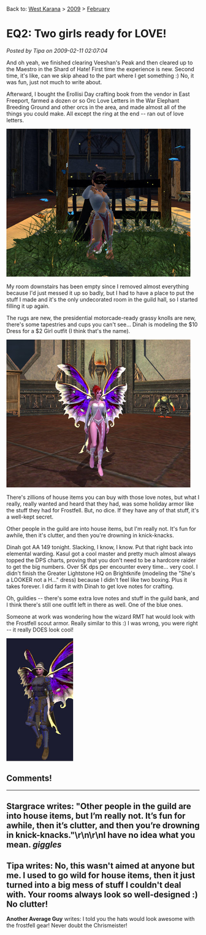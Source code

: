 Back to: [West Karana](/posts/westkarana.md) > [2009](/posts/2009/westkarana.md) > [February](./westkarana.md)
# EQ2: Two girls ready for LOVE!

*Posted by Tipa on 2009-02-11 02:07:04*

And oh yeah, we finished clearing Veeshan's Peak and then cleared up to the Maestro in the Shard of Hate! First time the experience is new. Second time, it's like, can we skip ahead to the part where I get something :) No, it was fun, just not much to write about.

Afterward, I bought the Erollisi Day crafting book from the vendor in East Freeport, farmed a dozen or so Orc Love Letters in the War Elephant Breeding Ground and other orcs in the area, and made almost all of the things you could make. All except the ring at the end -- ran out of love letters.

![](../../../uploads/2009/02/everquest2-2009-02-11-01-05-41-95.jpg "everquest2-2009-02-11-01-05-41-95")

My room downstairs has been empty since I removed almost everything because I'd just messed it up so badly, but I had to have a place to put the stuff I made and it's the only undecorated room in the guild hall, so I started filling it up again.

The rugs are new, the presidential motorcade-ready grassy knolls are new, there's some tapestries and cups you can't see... Dinah is modeling the $10 Dress for a $2 Girl outfit (I think that's the name).

![](../../../uploads/2009/02/everquest2-2009-02-11-01-31-49-04.jpg "everquest2-2009-02-11-01-31-49-04")

There's zillions of house items you can buy with those love notes, but what I really, really wanted and heard that they had, was some holiday armor like the stuff they had for Frostfell. But, no dice. If they have any of that stuff, it's a well-kept secret.

Other people in the guild are into house items, but I'm really not. It's fun for awhile, then it's clutter, and then you're drowning in knick-knacks.

Dinah got AA 149 tonight. Slacking, I know, I know. Put that right back into elemental warding. Kasul got a cool master and pretty much almost always topped the DPS charts, proving that you don't need to be a hardcore raider to get the big numbers. Over 5K dps per encounter every time... very cool. I didn't finish the Greater Lightstone HQ on Brightknife (modeling the "She's a LOOKER not a H..." dress) because I didn't feel like two boxing. Plus it takes forever. I did farm it with Dinah to get love notes for crafting.

Oh, guildies -- there's some extra love notes and stuff in the guild bank, and I think there's still one outfit left in there as well. One of the blue ones.

Someone at work was wondering how the wizard RMT hat would look with the Frostfell scout armor. Really similar to this :) I was wrong, you were right -- it really DOES look cool!

![](../../../uploads/2009/02/everquest2-2009-02-08-11-30-29-17.jpg "everquest2-2009-02-08-11-30-29-17")
## Comments!
---
**Stargrace** writes: "Other people in the guild are into house items, but I’m really not. It’s fun for awhile, then it’s clutter, and then you’re drowning in knick-knacks."\r\n\r\nI have no idea what you mean. *giggles*
---
**Tipa** writes: No, this wasn't aimed at anyone but me. I used to go wild for house items, then it just turned into a big mess of stuff I couldn't deal with. Your rooms always look so well-designed :) No clutter!
---
**Another Average Guy** writes: I told you the hats would look awesome with the frostfell gear! Never doubt the Chrismeister!
